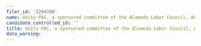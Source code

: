 ```yaml
---
filer_id: '1294190'
name: Unity PAC, a sponsored committee of the Alameda Labor Council, AFL-CIO
candidate_controlled_id: ''
title: Unity PAC, a sponsored committee of the Alameda Labor Council, AFL-CIO
data_warning: 
---
```


